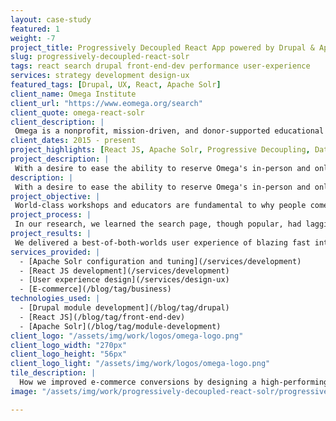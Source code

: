 ```yaml
---
layout: case-study
featured: 1
weight: -7
project_title: Progressively Decoupled React App powered by Drupal & Apache Solr
slug: progressively-decoupled-react-solr
tags: react search drupal front-end-dev performance user-experience
services: strategy development design-ux
featured_tags: [Drupal, UX, React, Apache Solr]
client_name: Omega Institute
client_url: "https://www.eomega.org/search"
client_quote: omega-react-solr
client_description: |
 Omega is a nonprofit, mission-driven, and donor-supported educational organization. For more than 40 years through innovative educational experiences that awaken the best in the human spirit, Omega has provided hope and healing for individuals and society.
client_dates: 2015 - present
project_highlights: [React JS, Apache Solr, Progressive Decoupling, Data-driven decision making]
project_description: |
 With a desire to ease the ability to reserve Omega's in-person and online learning workshops through their website, we uncovered a means to improve conversions: enhance the user experience of search with React JS and Apache Solr. The end result: a faceted, snappy search application with spell-checking and auto-completion fed by two data sources embedded within Omega institute's website that vastly increased conversions!
description: |
 With a desire to ease the ability to reserve Omega's in-person and online learning workshops through their website, we uncovered a means to improve conversions: enhance the user experience of search with React JS and Apache Solr. The end result: a faceted, snappy search application with spell-checking and auto-completion fed by two data sources embedded within Omega institute's website that vastly increased conversions!
project_objective: |
 World-class workshops and educators are fundamental to why people come to Omega's campuses and digital spaces. To provide an effective means for site visitors to _quickly_ discover and reserve an experience through the website is paramount to their organizational success. After multiple projects in partnership with Savas to strengthen and streamline e-commerce, purchasing experiential learning through the website has become core to their business. One KPI that informs financial and organizational success is e-commerce conversion rate.
project_process: |
 In our research, we learned the search page, though popular, had lagging conversion rates. The design and functionality were not taking advantage of the power of Apache Solr. Given Omega's breadth of programming, we wanted to allow visitors to hone in on their interests across topics, locations, schedule, and teachers. Taking a progressively decoupled approach, we replaced the Drupal search view with an embedded React application that has an app-like feel, interfacing with the speedy Apache Solr content directly while also accessing Drupal's more robust and editable metadata for each piece of content.
project_results: |
 We delivered a best-of-both-worlds user experience of blazing fast interaction coupled with the ability for richer features that website administrators can control. Visitors that use the improved search application converted better by **600%** than those who didn't! We made UI updates adjusting order and layout informed by usage patterns uncovered from exploring the analytics data. We have [shared this progressively decoupled approach](/results/open-source/#presentations) using React JS, Apache Solr and Drupal at multiple conferences.
services_provided: |
  - [Apache Solr configuration and tuning](/services/development)
  - [React JS development](/services/development)
  - [User experience design](/services/design-ux)
  - [E-commerce](/blog/tag/business)
technologies_used: |
  - [Drupal module development](/blog/tag/drupal)
  - [React JS](/blog/tag/front-end-dev)
  - [Apache Solr](/blog/tag/module-development)
client_logo: "/assets/img/work/logos/omega-logo.png"
client_logo_width: "270px"
client_logo_height: "56px"
client_logo_light: "/assets/img/work/logos/omega-logo.png"
tile_description: |
  How we improved e-commerce conversions by designing a high-performing, spell-checking, auto-completing, multi-filtered React and Apache Solr search application.
image: "/assets/img/work/progressively-decoupled-react-solr/progressively-decoupled-react-solr-showcase.jpg"

---
```


